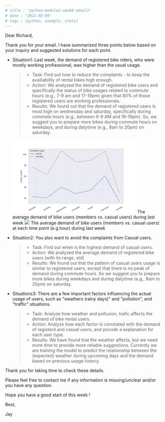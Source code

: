 ```yaml
---
# title : "python-module2-week6-email1"
# date : "2021-03-09"
# tags : [python, exemple, stats]
---
```



Dear Richard,

Thank you for your email.
I have summarized three points below based on your inquiry and suggested solutions for each point. 

- Situation1: Last week, the demand of registered bike riders, who were mostly working profiessional, was higher than the usual usage. 
  >- Task: Find out how to reduce the complaints - to keep the availiability of rental bikes high enough.
  >- Action: 
  >We analyzed the demand of registered bike users and specifically the status of bike usages related to commute hours (e.g., 7-9 am and 17-19pm) given that 80% of those registered users are working professionals. 
  >- Results: 
  >We found out that the demand of registered users is most high on wednesday and saturday, specifically during commute hours (e.g., between 6-9 AM and 16-19pm). 
  >So, we suggest you to prepare more bikes during commute hours on weekdays, and during datytime (e.g., 8am to 20pm) on saturday.
  <img src="output/hdf_mean_count_day-user.png" width="400">
  The average demand of bike users (members vs. casual users) during last week

  <img src="output/hdf_mean_count_hour_day-user.png" width="800">
  The average demand of bike users (members vs. casual users) at each time point (e.g.hour) during last week

- Situation2: You also want to avoid the complaints from Casual users. 
  >- Task: Find out when is the highest demand of casual users. 
  >- Action: We analyzed the average demand of registered bike users (with its range, std) 
  >- Results: We found out that the pattern of casual users usage is similar to registered users, except that there is no peak of demand during commute hours. So we suggest you to prepare more bikes during weekdays and during datytime (e.g., 8am to 20pm) on saturday.



- Situations3: There are a few important factors influencing the actual usage of users, such as "weathers (rainy days)" and "pollution", and "traffic" situations. 
  >- Task: Analyze how weather and pollusion, trafic affects the demand of bike rental users. 
  >- Action: Analyze how each factor is correlated with the demand of registerd and casual users, and provide a explanation for each user type.
  >- Results: We have found that the weather affects, but we need more time to provide more reliable suggestions. Currently we are training the model to predict the relationship between the (expected) weather during upcoming days and the demand based on previous usage history. 

Thank you for taking time to check these details. 

Please feel free to contact me if any information is missing/unclear and/or you have any question. 

Hope you have a good start of this week !

Best,

Jay